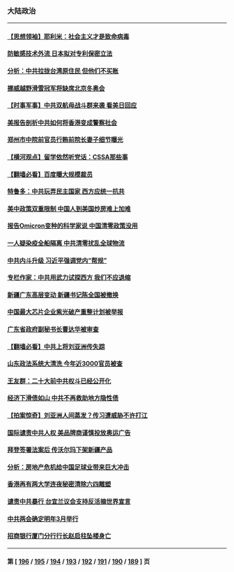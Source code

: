 ### 大陆政治
---
#### [【思想领袖】耶利米：社会主义才是致命病毒](../../pages/ncid277/n13430183.md) 
#### [防敏感技术外流 日本拟对专利保密立法](../../pages/ncid277/n13460939.md) 
#### [分析：中共拉拢台湾原住民 但他们不买账](../../pages/ncid277/n13460741.md) 
#### [挪威越野滑雪冠军将缺席北京冬奥会](../../pages/ncid277/n13460691.md) 
#### [【时事军事】中共双航母战斗群来袭 看美日回应](../../pages/ncid277/n13459510.md) 
#### [美报告剖析中共如何将香港变成警察社会](../../pages/ncid277/n13446000.md) 
#### [郑州市中院前官员行贿前院长妻子细节曝光](../../pages/ncid277/n13460149.md) 
#### [【横河观点】留学依然听党话：CSSA那些事](../../pages/ncid277/n13460068.md) 
#### [【翻墙必看】百度曝大规模裁员](../../pages/ncid277/n13460107.md) 
#### [特鲁多：中共玩弄民主国家 西方应统一抗共](../../pages/ncid277/n13459992.md) 
#### [美中政策双重限制 中国人到美国炒房难上加难](../../pages/ncid277/n13459934.md) 
#### [报告Omicron变种的科学家说 中国清零政策没用](../../pages/ncid277/n13459864.md) 
#### [一人疑染疫全船隔离 中共清零扰乱全球物流](../../pages/ncid277/n13459758.md) 
#### [中共内斗升级 习近平强调党内“帮规”](../../pages/ncid277/n13459430.md) 
#### [专栏作家：中共用武力试探西方 我们不应退缩](../../pages/ncid277/n13458509.md) 
#### [新疆广东高层变动 新疆书记陈全国被撤换](../../pages/ncid277/n13459229.md) 
#### [中国最大芯片企业紫光破产重整计划被举报](../../pages/ncid277/n13458835.md) 
#### [广东省政府副秘书长曹达华被审查](../../pages/ncid277/n13458909.md) 
#### [【翻墙必看】中共上将刘亚洲传失踪](../../pages/ncid277/n13458685.md) 
#### [山东政法系统大清洗 今年近3000官员被查](../../pages/ncid277/n13458775.md) 
#### [王友群：二十大前中共权斗已经公开化](../../pages/ncid277/n13458587.md) 
#### [经济下滑债如山 中共不再救助地方隐性债](../../pages/ncid277/n13458651.md) 
#### [【拍案惊奇】刘亚洲人间蒸发？传习遭威胁不许打江](../../pages/ncid277/n13457885.md) 
#### [国际谴责中共人权 美品牌商谨慎投放奥运广告](../../pages/ncid277/n13458493.md) 
#### [拜登签署法案后 传沃尔玛下架新疆产品](../../pages/ncid277/n13458177.md) 
#### [分析：房地产危机给中国足球业带来巨大冲击](../../pages/ncid277/n13458207.md) 
#### [香港再有两大学连夜秘密清除六四雕塑](../../pages/ncid277/n13458060.md) 
#### [谴责中共暴行 台宜兰议会支持反活摘世界宣言](../../pages/ncid277/n13457629.md) 
#### [中共两会确定明年3月举行](../../pages/ncid277/n13457402.md) 
#### [招商银行厦门分行行长赵启柱坠楼身亡](../../pages/ncid277/n13457339.md) 

---
#### 第 [ [196](./196.md) / [195](./195.md) / [194](./194.md) / [193](./193.md) / [192](./192.md) / [191](./191.md) / [190](./190.md) / [189](./189.md) ] 页
